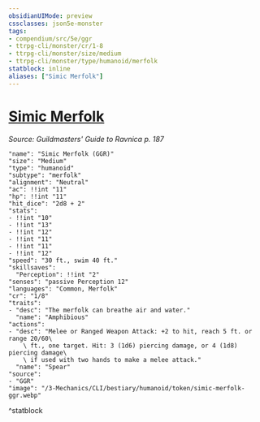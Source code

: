 ```yaml
---
obsidianUIMode: preview
cssclasses: json5e-monster
tags:
- compendium/src/5e/ggr
- ttrpg-cli/monster/cr/1-8
- ttrpg-cli/monster/size/medium
- ttrpg-cli/monster/type/humanoid/merfolk
statblock: inline
aliases: ["Simic Merfolk"]
---
```

# [Simic Merfolk](3-Mechanics\CLI\bestiary\humanoid/simic-merfolk-ggr.md)
*Source: Guildmasters' Guide to Ravnica p. 187*  

```statblock
"name": "Simic Merfolk (GGR)"
"size": "Medium"
"type": "humanoid"
"subtype": "merfolk"
"alignment": "Neutral"
"ac": !!int "11"
"hp": !!int "11"
"hit_dice": "2d8 + 2"
"stats":
- !!int "10"
- !!int "13"
- !!int "12"
- !!int "11"
- !!int "11"
- !!int "12"
"speed": "30 ft., swim 40 ft."
"skillsaves":
  "Perception": !!int "2"
"senses": "passive Perception 12"
"languages": "Common, Merfolk"
"cr": "1/8"
"traits":
- "desc": "The merfolk can breathe air and water."
  "name": "Amphibious"
"actions":
- "desc": "Melee or Ranged Weapon Attack: +2 to hit, reach 5 ft. or range 20/60\
    \ ft., one target. Hit: 3 (1d6) piercing damage, or 4 (1d8) piercing damage\
    \ if used with two hands to make a melee attack."
  "name": "Spear"
"source":
- "GGR"
"image": "/3-Mechanics/CLI/bestiary/humanoid/token/simic-merfolk-ggr.webp"
```
^statblock
